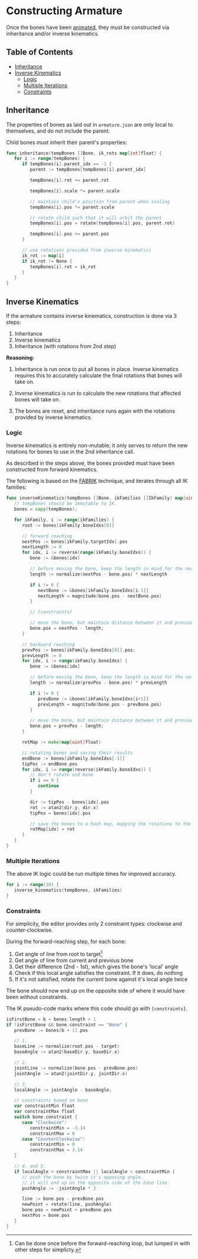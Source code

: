 # Constructing Armature

Once the bones have been [animated](./animating.md), they must be constructed
via inheritance and/or inverse kinematics.

## Table of Contents

- [Inheritance](#inheritance)
- [Inverse Kinematics](#inverse-kinematics)
  - [Logic](#logic)
  - [Multiple Iterations](#multiple-iterations)
  - [Constraints](#constraints)

## Inheritance

The properties of bones as laid out in `armature.json` are only local to
themselves, and do not include the parent.

Child bones must inherit their parent's properties:

```go
func inheritance(tempBones []Bone, ik_rots map[int]float) {
   for i := range(tempBones) {
      if tempBones[i].parent_idx == -1 {
         parent := tempBones[tempBones[i].parent_idx]

         tempBones[i].rot += parent.rot

         tempBones[i].scale *= parent.scale

         // maintain child's position from parent when scaling
         tempBones[i].pos *= parent.scale

         // rotate child such that it will orbit the parent
         tempBones[i].pos = rotate(tempBones[i].pos, parent.rot)

         tempBones[i].pos += parent.pos
      }

      // use rotations provided from inverse kinematics
      ik_rot := map[i]
      if ik_rot != None {
         tempBones[i].rot = ik_rot
      }
   }
}
```

## Inverse Kinematics

If the armature contains inverse kinematics, construction is done via 3 steps:

1. Inheritance
2. Inverse kinematics
3. Inheritance (with rotations from 2nd step)

**Reasoning**:

1. Inheritance is run once to put all bones in place. Inverse kinematics
   requires this to accurately calculate the final rotations that bones will
   take on.

2. Inverse kinematics is run to calculate the new rotations that affected bones
   will take on.

3. The bones are reset, and inheritance runs again with the rotations provided
   by inverse kinematics.

### Logic

Inverse kinematics is entirely non-mutable; it only serves to return the new
rotations for bones to use in the 2nd inheritance call.

As described in the steps above, the bones provided must have been constructed
from forward kinematics.

The following is based on the
[FABRIK](https://www.youtube.com/watch?v=NfuO66wsuRg) technique, and iterates
through all IK families:

```go
func inverseKinematics(tempBones []Bone, ikFamilies []IkFamily) map[uint]float {
   // tempBones should be immutable to IK.
   bones = copy(tempBones);

   for ikFamily, i := range(ikFamilies) {
      root := bones[ikFamily.boneIdxs[0]]

      // forward reaching
      nextPos := bones[ikFamily.targetIdx].pos
      nextLength := 0
      for idx, i := reverse(range(ikFamily.boneIdxs)) {
         bone := &bones[idx]

         // before moving the bone, keep the length in mind for the next bone
         length := normalize(nextPos - bone.pos) * nextLength

         if i != 0 {
            nextBone := &bones[ikFamily.boneIdxs[i-1]]
            nextLength = magnitude(bone.pos - nextBone.pos)
         }

         // [constraints]

         // move the bone, but maintain distance between it and previous bone
         bone.pos = nextPos - length;
      }

      // backward reaching
      prevPos := bones[ikFamily.boneIdxs[0]].pos;
      prevLength := 0
      for idx, i := range(ikFamily.boneIdxs) {
         bone := &bones[idx]

         // before moving the bone, keep the length in mind for the next bone
         length := normalize(prevPos - bone.pos) * prevLength

         if i != 0 {
            prevBone := &bones[ikFamily.boneIdxs[i+1]]
            prevLength = magnitude(bone.pos - prevBone.pos)
         }

         // move the bone, but maintain distance between it and previous bone
         bone.pos = prevPos - length;
      }

      rotMap := make(map[uint]float)

      // rotating bones and saving their results
      endBone := bones[ikFamily.boneIdxs[-1]]
      tipPos := endBone.pos
      for idx, i := range(reverse(ikFamily.boneIdxs)) {
         // don't rotate end bone
         if i == 0 {
            continue
         }

         dir := tipPos - bones[idx].pos
         rot := atan2(dir.y, dir.x)
         tipPos = bones[idx].pos

         // save the bones to a hash map, mapping the rotations to the bone's idx
         rotMap[idx] = rot
      }
   }
}
```

### Multiple Iterations

The above IK logic could be run multiple times for improved accuracy.

```go
for i := range(10) {
   inverse_kinematics(tempBones, ikFamilies)
}
```

### Constraints

For simplicity, the editor provides only 2 constraint types: clockwise and
counter-clockwise.

During the forward-reaching step, for each bone:

1. Get angle of line from root to target[^1]
2. Get angle of line from current and previous bone
3. Get their difference (2nd - 1st), which gives the bone's 'local' angle
4. Check if this local angle satisfies the constraint. If it does, do nothing
5. If it's not satisfied, rotate the current bone against it's local angle twice

The bone should now end up on the opposite side of where it would have been
without constraints.

The IK pseudo-code marks where this code should go with `[constraints]`.

```go
isFirstBone = b < bones.length < 1
if !isFirstBone && bone.constraint == "None" {
   prevBone := bones[b + 1].pos

   // 1.
   baseLine := normalize(root.pos - target)
   baseAngle := atan2(baseDir.y, baseDir.x)

   // 2.
   jointLine := normalize(bone.pos - prevBone.pos)
   jointAngle := atan2(jointDir.y, jointDir.x)

   // 3.
   localAngle := jointAngle - baseAngle;

   // constraints based on bone
   var constraintMin float
   var constraintMax float
   switch bone.constraint {
      case "Clockwise":
         constraintMin = -3.14
         constraintMax = 0
      case "CounterClockwise":
         constraintMin = 0
         constraintMax = 3.14
   }

   // 4. and 5.
   if localAngle > constraintMax || localAngle < constraintMin {
      // push the bone by twice it's opposing angle.
      // it will end up on the opposite side of the base line.
      pushAngle := -jointAngle * 2

      line := bone.pos - prevBone.pos
      newPoint = rotate(line, pushAngle)
      bone.pos = newPoint + prevBone.pos
      nextPos = bone.pos
   }
}
```

[^1]:
    Can be done once before the forward-reaching loop, but lumped in with other
    steps for simplicty.
